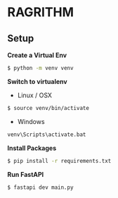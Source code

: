 # RAGRITHM

## Setup

**Create a Virtual Env**

```bash
$ python -m venv venv
```

**Switch to virtualenv**

- Linux / OSX

```bash
$ source venv/bin/activate
```

- Windows

```cmd
venv\Scripts\activate.bat
```

**Install Packages**

```bash
$ pip install -r requirements.txt
```

**Run FastAPI**

```bash
$ fastapi dev main.py
```
